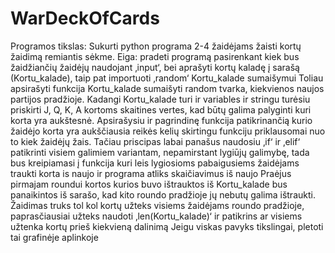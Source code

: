 # WarDeckOfCards

Programos tikslas: Sukurti python programa 2-4 žaidėjams žaisti kortų žaidimą remiantis sėkme.
Eiga: pradeti programą pasirenkant kiek bus žaidžiančių žaidėjų naudojant ‚input‘, bei aprašyti kortų kaladę į sarašą (Kortu_kalade), taip pat importuoti ‚random‘ Kortu_kalade sumaišymui
Toliau apsirašyti funkcija Kortu_kalade sumaišyti random tvarka, kiekvienos naujos partijos pradžioje.
Kadangi Kortu_kalade turi ir variables ir stringu turėsiu priskirti J, Q, K, A kortoms skaitines vertes, kad būtų galima palyginti kuri korta yra aukštesnė.
Apsirašysiu ir pagrindinę funkcija patikrinančią kurio žaidėjo korta yra aukščiausia reikės kelių skirtingu funkciju priklausomai nuo to kiek žaidėjų žais. Tačiau priscipas labai panašus naudosiu ‚if‘ ir ‚elif‘ patikrinti visiem galimiem variantam, nepamirstant lygiūjų galimybę, tada bus kreipiamasi į funkcija kuri leis lygiosioms pabaigusiems žaidėjams traukti korta is naujo ir programa atliks skaičiavimus iš naujo
Praėjus pirmajam roundui kortos kurios buvo ištrauktos iš Kortu_kalade bus panaikintos iš sarašo, kad kito roundo pradžioje jų nebutų galima ištraukti.
Žaidimas truks tol kol kortų užteks visiems žaidėjams roundo pradžioje, paprasčiausiai užteks naudoti ‚len(Kortu_kalade)‘ ir patikrins ar visiems užtenka kortų prieš kiekvieną dalinimą
Jeigu viskas pavyks tikslingai, pletoti tai grafinėje aplinkoje
